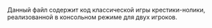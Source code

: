 Данный файл содержит код классической игры крестики-нолики, реализованной в консольном режиме для двух игроков.
